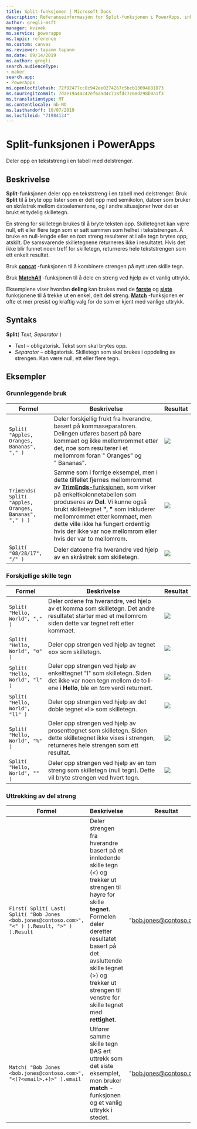```yaml
---
title: Split-funksjonen | Microsoft Docs
description: Referanseinformasjon for Split-funksjonen i PowerApps, inkludert syntaks og eksempler
author: gregli-msft
manager: kvivek
ms.service: powerapps
ms.topic: reference
ms.custom: canvas
ms.reviewer: tapanm tapanm
ms.date: 09/14/2019
ms.author: gregli
search.audienceType:
- maker
search.app:
- PowerApps
ms.openlocfilehash: 72f92477cc8c942ee0274267c5bcb13094681873
ms.sourcegitcommit: 7dae19a44247ef6aad4c718fdc7c68d298b0a1f3
ms.translationtype: MT
ms.contentlocale: nb-NO
ms.lasthandoff: 10/07/2019
ms.locfileid: "71984134"
---
```

# <a name="split-function-in-powerapps"></a>Split-funksjonen i PowerApps
Deler opp en tekststreng i en tabell med delstrenger.

## <a name="description"></a>Beskrivelse
**Split**-funksjonen deler opp en tekststreng i en tabell med delstrenger.  Bruk **Split** til å bryte opp lister som er delt opp med semikolon, datoer som bruker en skråstrek mellom datoelementene, og i andre situasjoner hvor det er brukt et tydelig skilletegn.  

En streng for skilletegn brukes til å bryte teksten opp.  Skilletegnet kan være null, ett eller flere tegn som er satt sammen som helhet i tekststrengen.  Å bruke en null-lengde eller en *tom* streng resulterer at i alle tegn brytes opp, atskilt.  De samsvarende skilletegnene returneres ikke i resultatet.  Hvis det ikke blir funnet noen treff for skilletegn, returneres hele tekststrengen som ett enkelt resultat.

Bruk **[concat](function-concatenate.md)** -funksjonen til å kombinere strengen på nytt uten skille tegn. 
 
Bruk **[MatchAll](function-ismatch.md)** -funksjonen til å dele en streng ved hjelp av et vanlig uttrykk.

Eksemplene viser hvordan **deling** kan brukes med de **[første](function-first-last.md)** og **[siste](function-first-last.md)** funksjonene til å trekke ut en enkel, delt del streng.  **[Match](function-ismatch.md)** -funksjonen er ofte et mer presist og kraftig valg for de som er kjent med vanlige uttrykk.

## <a name="syntax"></a>Syntaks
**Split**( *Text*, *Separator* )

* *Text* – obligatorisk.  Tekst som skal brytes opp.
* *Separator* – obligatorisk.  Skilletegn som skal brukes i oppdeling av strengen.  Kan være null, ett eller flere tegn.

## <a name="examples"></a>Eksempler

### <a name="basic-usage"></a>Grunnleggende bruk

| Formel | Beskrivelse | Resultat |
| --- | --- | --- |
| `Split( "Apples, Oranges, Bananas", "," )` |Deler forskjellig frukt fra hverandre, basert på kommaseparatoren.  Delingen utføres basert på bare kommaet og ikke mellomrommet etter det, noe som resulterer i et mellomrom foran "&nbsp;Oranges" og "&nbsp;Bananas". |<style> img { max-width: none; } </style> ![](media/function-split/fruit1.png) |
| `TrimEnds( Split( "Apples, Oranges, Bananas", "," ) )` |Samme som i forrige eksempel, men i dette tilfellet fjernes mellomrommet av [ **TrimEnds**-funksjonen](function-trim.md), som virker på enkeltkolonnetabellen som produseres av **Del**. Vi kunne også brukt skilletegnet **",&nbsp;"** som inkluderer mellomrommet etter kommaet, men dette ville ikke ha fungert ordentlig hvis der ikke var noe mellomrom eller hvis der var to mellomrom. |<style> img { max-width: none; } </style> ![](media/function-split/fruit2.png) |
| `Split( "08/28/17", "/" )` |Deler datoene fra hverandre ved hjelp av en skråstrek som skilletegn. |<style> img { max-width: none; } </style> ![](media/function-split/date.png) |

### <a name="different-delimiters"></a>Forskjellige skille tegn

| Formel | Beskrivelse | Resultat |
| --- | --- | --- |
| `Split( "Hello, World", "," )` |Deler ordene fra hverandre, ved hjelp av et komma som skilletegn.  Det andre resultatet starter med et mellomrom siden dette var tegnet rett etter kommaet. |<style> img { max-width: none; } </style> ![](media/function-split/comma.png) |
| `Split( "Hello, World", "o" )` |Deler opp strengen ved hjelp av tegnet «o» som skilletegn. |<style> img { max-width: none; } </style> ![](media/function-split/o.png) |
| `Split( "Hello, World", "l" )` |Deler opp strengen ved hjelp av enkelttegnet "l" som skilletegn. Siden det ikke var noen tegn mellom de to **l**-ene i **Hello**, ble en *tom* verdi returnert. |<style> img { max-width: none; } </style> ![](media/function-split/l.png) |
| `Split( "Hello, World", "ll" )` |Deler opp strengen ved hjelp av det doble tegnet «ll» som skilletegn. |<style> img { max-width: none; } </style> ![](media/function-split/ll.png) |
| `Split( "Hello, World", "%" )` |Deler opp strengen ved hjelp av prosenttegnet som skilletegn. Siden dette skilletegnet ikke vises i strengen, returneres hele strengen som ett resultat. |<style> img { max-width: none; } </style> ![](media/function-split/percent.png) |
| `Split( "Hello, World", "" )` |Deler opp strengen ved hjelp av en tom streng som skilletegn (null tegn). Dette vil bryte strengen ved hvert tegn. |<style> img { max-width: none; } </style> ![](media/function-split/none.png) |

### <a name="substring-extraction"></a>Uttrekking av del streng

| Formel | Beskrivelse | Resultat |
| --- | --- | --- |
| `First( Split( Last( Split( "Bob Jones <bob.jones@contoso.com>", "<" ) ).Result, ">" ) ).Result` | Deler strengen fra hverandre basert på et innledende skille tegn (<) og trekker ut strengen til høyre for skille **tegnet.**  Formelen deler deretter resultatet basert på det avsluttende skille tegnet (>) og trekker ut strengen til venstre for skille tegnet med **rettighet**. | "bob.jones@contoso.com" |
| `Match( "Bob Jones <bob.jones@contoso.com>", "<(?<email>.+)>" ).email` | Utfører samme skille tegn BAS ert uttrekk som det siste eksemplet, men bruker **match** -funksjonen og et vanlig uttrykk i stedet. | "bob.jones@contoso.com" |

